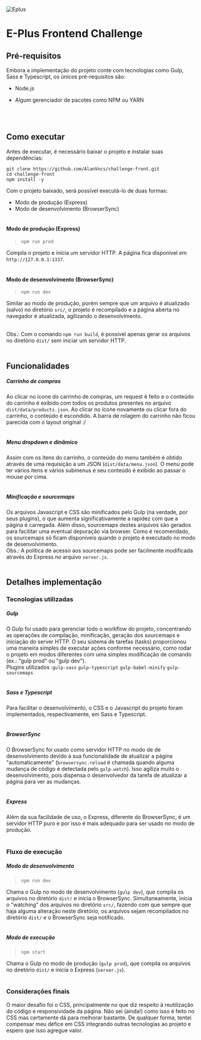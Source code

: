 
  
  

![Eplus](https://www.agenciaeplus.com.br/wp-content/themes/eplus/images/agencia-eplus-n-logo.png)

# E-Plus Frontend Challenge

## Pré-requisitos

Embora a implementação do projeto conte com tecnologias como Gulp, Sass e Typescript, os únicos pré-requisitos são:

- Node.js

- Algum gerenciador de pacotes como NPM ou YARN

<br><br>

  

## Como executar

Antes de executar, é necessário baixar o projeto e instalar suas dependências:
```
git clone https://github.com/AlanVncs/challenge-front.git
cd challenge-front
npm install -y
```

Com o projeto baixado, será possível executá-lo de duas formas:
- Modo de produção (Express)
- Modo de desenvolvimento (BrowserSync)
<br><br>
  

#### Modo de produção (Express)

>  `npm run prod`

Compila o projeto e inicia um servidor HTTP. A página fica disponível em `http://127.0.0.1:1337`.
<br><br>


#### Modo de desenvolvimento (BrowserSync)

>  `npm run dev`

Similar ao modo de produção, porém sempre que um arquivo é atualizado (salvo) no diretório `src/`, o projeto é recompilado e a página aberta no navegador é atualizada, agilizando o desenvolvimento.
<br><br>


Obs.: Com o comando `npm run build`, é possível apenas gerar os arquivos no diretório `dist/` sem iniciar um servidor HTTP.
<br><br>

  

## Funcionalidades

##### Carrinho de compras

Ao clicar no ícone do carrinho de compras, um request é feito e o conteúdo do carrinho é exibido com todos os produtos presentes no arquivo `dist/data/products.json`. Ao clicar no ícone novamente ou clicar fora do carrinho, o conteúdo é escondido.
A barra de rolagem do carrinho não ficou parecida com o layout original :/
<br><br>

  

##### Menu dropdown e dinâmico
Assim com os ítens do carrinho, o conteúdo do menu também é obtido através de uma requisição a um JSON (`dist/data/menu.json`). O menu pode ter vários itens e vários submenus e seu conteúdo é exibido ao passar o mouse por cima.
<br><br>



##### Minificação e sourcemaps
Os arquivos Javascript e CSS são minificados pelo Gulp (na verdade, por seus plugins), o que aumenta significativamente a rapidez com que a página é carregada. Além disso, sourcemaps destes arquivos são gerados para facilitar uma eventual depuração via browser.
Como é recomendado, os sourcemaps só ficam disponíveis quando o projeto é executado no modo de desenvolvimento. <br>
Obs.: A política de acesso aos sourcemaps pode ser facilmente modificada através do Express no arquivo `server.js`.
<br><br>
  
  

## Detalhes implementação

### Tecnologias utilizadas

  

##### Gulp

O Gulp foi usado para gerenciar todo o workflow do projeto, concentrando as operações de compilação, minificação, geração dos sourcemaps e iniciação do server HTTP. O seu sistema de tarefas (tasks) proporcionou uma maneira simples de executar ações conforme necessário, como rodar o projeto em modos diferentes com uma simples modificação de comando (ex.: "gulp prod" ou "gulp dev"). <br>
Plugins utilizados :`gulp-sass` `gulp-typescript` `gulp-babel-minify` `gulp-sourcemaps`
<br><br>

  

##### Sass e Typescript

Para facilitar o desenvolvimento, o CSS e o Javascript do projeto foram implementados, respectivamente, em Sass e Typescript.
<br><br>

  

##### BrowserSync

O BrowserSync foi usado como servidor HTTP no modo de de desenvolvimento devido à sua funcionalidade de atualizar a página "automaticamente" (`browsersync.reload` é chamada quando alguma mudança de código é detectada pelo `gulp.watch`). Isso agiliza muito o desenvolvimento, pois dispensa o desenvolvedor da tarefa de atualizar a página para ver as mudanças.
<br><br>

  

##### Express
Além da sua facilidade de uso, o Express, diferente do BrowserSync, é um servidor HTTP puro e por isso é mais adequado para ser usado no modo de produção.
<br><br>

  

### Fluxo de execução


##### Modo de desenvolvimento
>  ```npm run dev```

Chama o Gulp no modo de desenvolvimento (`gulp dev`), que compila os arquivos no diretório `dist/` e inicia o BrowserSync.
Simultaneamente, inicia o "watching" dos arquivos no diretório `src/`, fazendo com que sempre que haja alguma alteração neste diretório, os arquivos sejam recompilados no diretório `dist/` e o BrowserSync seja notificado.
<br><br>

  

##### Modo de execução
>  ```npm start```

Chama o Gulp no modo de produção (`gulp prod`), que compila os arquivos no diretório `dist/` e inicia o Express (`server.js`).
<br><br>

  

### Considerações finais

O maior desafio foi o CSS, principalmente no que diz respeito à reutilização do código e responsividade da página. Não sei (ainda!) como isso é feito no CSS mas certamente dá para melhorar bastante. De qualquer forma, tentei compensar meu défice em CSS integrando outras tecnologias ao projeto e espero que isso agregue valor.
